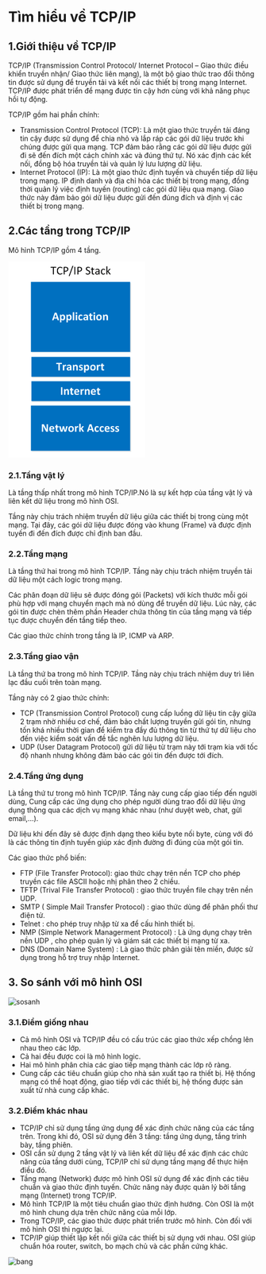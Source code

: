# Tìm hiểu về TCP/IP


## 1.Giới thiệu về TCP/IP

TCP/IP (Transmission Control Protocol/ Internet Protocol – Giao thức điều khiển truyền nhận/ Giao thức liên mạng), là một bộ giao thức trao đổi thông tin được sử dụng để truyền tải và kết nối các thiết bị trong mạng Internet. TCP/IP được phát triển để mạng được tin cậy hơn cùng với khả năng phục hồi tự động.

TCP/IP gồm hai phần chính:

- Transmission Control Protocol (TCP): Là một giao thức truyền tải đáng tin cậy được sử dụng để chia nhỏ và lắp ráp các gói dữ liệu trước khi chúng được gửi qua mạng. TCP đảm bảo rằng các gói dữ liệu được gửi đi sẽ đến đích một cách chính xác và đúng thứ tự. Nó xác định các kết nối, đồng bộ hóa truyền tải và quản lý lưu lượng dữ liệu.
- Internet Protocol (IP): Là một giao thức định tuyến và chuyển tiếp dữ liệu trong mạng. IP định danh và địa chỉ hóa các thiết bị trong mạng, đồng thời quản lý việc định tuyến (routing) các gói dữ liệu qua mạng. Giao thức này đảm bảo gói dữ liệu được gửi đến đúng đích và định vị các thiết bị trong mạng.

## 2.Các tầng trong TCP/IP

Mô hình TCP/IP gồm 4 tầng.


![image1](HoangNH/3.TimhieuTCPIP/image/image1.png)


### 2.1.Tầng vật lý

Là tầng thấp nhất trong mô hình TCP/IP.Nó là sự kết hợp của tầng vật lý và liên kết dữ liệu trong mô hình OSI.

Tầng này chịu trách nhiệm truyền dữ liệu giữa các thiết bị trong cùng một mạng. Tại đây, các gói dữ liệu được đóng vào khung (Frame) và được định tuyến đi đến đích được chỉ định ban đầu.

### 2.2.Tầng mạng

Là tầng thứ hai trong mô hình TCP/IP. Tầng này chịu trách nhiệm truyền tải dữ liệu một cách logic trong mạng. 

Các phân đoạn dữ liệu sẽ được đóng gói (Packets) với kích thước mỗi gói phù hợp với mạng chuyển mạch mà nó dùng để truyền dữ liệu. Lúc này, các gói tin được chèn thêm phần Header chứa thông tin của tầng mạng và tiếp tục được chuyển đến tầng tiếp theo. 

Các giao thức chính trong tầng là IP, ICMP và ARP.


### 2.3.Tầng giao vận

Là tầng thứ ba trong mô hình TCP/IP. Tầng này chịu trách nhiệm duy trì liên lạc đầu cuối trên toàn mạng.

Tầng này có 2 giao thức chính:

- TCP (Transmission Control Protocol) cung cấp luồng dữ liệu tin cậy giữa 2 trạm nhờ nhiều cơ chế, đảm bảo chất lượng truyền gửi gói tin, nhưng tốn khá nhiều thời gian để kiểm tra đầy đủ thông tin từ thứ tự dữ liệu cho đến việc kiểm soát vấn đề tắc nghẽn lưu lượng dữ liệu.
- UDP (User Datagram Protocol) gửi dữ liệu từ trạm này tới trạm kia với tốc độ nhanh nhưng không đảm bảo các gói tin đến được tới đích.

### 2.4.Tầng ứng dụng

Là tầng thứ tư trong mô hình TCP/IP. Tầng này cung cấp giao tiếp đến người dùng, Cung cấp các ứng dụng cho phép người dùng trao đổi dữ liệu ứng dụng thông qua các dịch vụ mạng khác nhau (như duyệt web, chat, gửi email,...).

Dữ liệu khi đến đây sẽ được định dạng theo kiểu byte nối byte, cùng với đó là các thông tin định tuyến giúp xác định đường đi đúng của một gói tin.

Các giao thức phổ biến:

- FTP (File Transfer Protocol): giao thức chạy trên nền TCP cho phép truyền các file ASCII hoặc nhị phân theo 2 chiều.
- TFTP (Trival File Transfer Protocol) : giao thức truyền file chạy trên nền UDP.
- SMTP ( Simple Mail Transfer Protocol) : giao thức dùng để phân phối thư điện tử.
- Telnet : cho phép truy nhập từ xa để cấu hình thiết bị.
- NMP (Simple Network Managerment Protocol) : Là ứng dụng chạy trên nền UDP , cho phép quản lý và giám sát các thiết bị mạng từ xa.
- DNS (Domain Name System) : Là giao thức phân giải tên miền, được sử dụng trong hỗ trợ truy nhập Internet.
 
 
## 3. So sánh với mô hình OSI


![sosanh](/HoangNH/3.TimhieuTCPIP/image/sosanh.avif)

### 3.1.Điểm giống nhau

- Cả mô hình OSI và TCP/IP đều có cấu trúc các giao thức xếp chồng lên nhau theo các lớp.
- Cả hai đều được coi là mô hình logic.
- Hai mô hình phân chia các giao tiếp mạng thành các lớp rõ ràng.
- Cung cấp các tiêu chuẩn giúp cho nhà sản xuất tạo ra thiết bị. Hệ thống mạng có thể hoạt động, giao tiếp với các thiết bị, hệ thống được sản xuất từ nhà cung cấp khác.

### 3.2.Điểm khác nhau

- TCP/IP chỉ sử dụng tầng ứng dụng để xác định chức năng của các tầng trên. Trong khi đó, OSI sử dụng đến 3 tầng: tầng ứng dụng, tầng trình bày, tầng phiên.
- OSI cần sử dụng 2 tầng vật lý và liên kết dữ liệu để xác định các chức năng của tầng dưới cùng, TCP/IP chỉ sử dụng tầng mạng để thực hiện điều đó.
- Tầng mạng (Network) được mô hình OSI sử dụng để xác định các tiêu chuẩn và giao thức định tuyến. Chức năng này được quản lý bởi tầng mạng (Internet) trong TCP/IP.
- Mô hình TCP/IP là một tiêu chuẩn giao thức định hướng. Còn OSI là một mô hình chung dựa trên chức năng của mỗi lớp.
- Trong TCP/IP, các giao thức được phát triển trước mô hình. Còn đối với mô hình OSI thì ngược lại.
- TCP/IP giúp thiết lập kết nối giữa các thiết bị sử dụng với nhau. OSI giúp chuẩn hóa router, switch, bo mạch chủ và các phần cứng khác.

![bang](/HoangNH/3.TimhieuTCPIP/image/bang.avif)